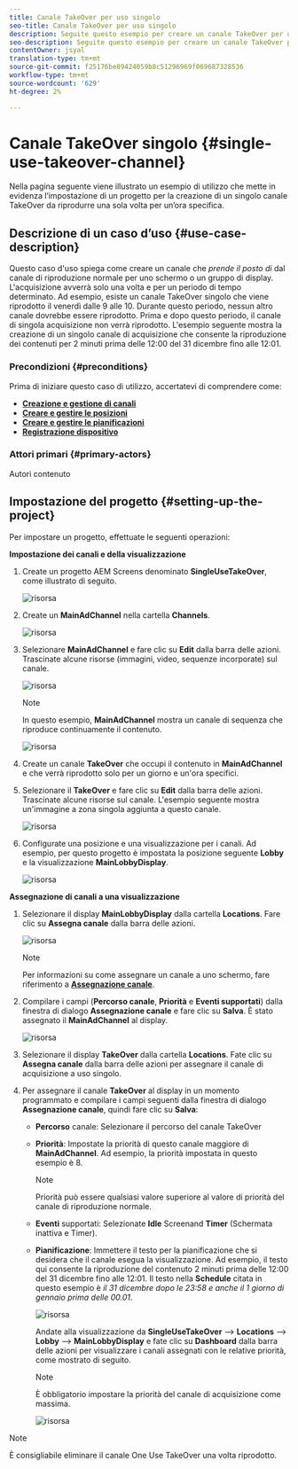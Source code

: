 ```yaml
---
title: Canale TakeOver per uso singolo
seo-title: Canale TakeOver per uso singolo
description: Seguite questo esempio per creare un canale TakeOver per un singolo utilizzo.
seo-description: Seguite questo esempio per creare un canale TakeOver per un singolo utilizzo.
contentOwner: jsyal
translation-type: tm+mt
source-git-commit: f25176be89424059b8c51296969f069687328536
workflow-type: tm+mt
source-wordcount: '629'
ht-degree: 2%

---
```



# Canale TakeOver singolo {#single-use-takeover-channel}

Nella pagina seguente viene illustrato un esempio di utilizzo che mette in evidenza l’impostazione di un progetto per la creazione di un singolo canale TakeOver da riprodurre una sola volta per un’ora specifica.


## Descrizione di un caso d’uso {#use-case-description}

Questo caso d&#39;uso spiega come creare un canale che *prende il posto di* dal canale di riproduzione normale per uno schermo o un gruppo di display. L&#39;acquisizione avverrà solo una volta e per un periodo di tempo determinato.
Ad esempio, esiste un canale TakeOver singolo che viene riprodotto il venerdì dalle 9 alle 10. Durante questo periodo, nessun altro canale dovrebbe essere riprodotto. Prima e dopo questo periodo, il canale di singola acquisizione non verrà riprodotto. L&#39;esempio seguente mostra la creazione di un singolo canale di acquisizione che consente la riproduzione dei contenuti per 2 minuti prima delle 12:00 del 31 dicembre fino alle 12:01.

### Precondizioni {#preconditions}

Prima di iniziare questo caso di utilizzo, accertatevi di comprendere come:

* **[Creazione e gestione di canali](managing-channels.md)**
* **[Creare e gestire le posizioni](managing-locations.md)**
* **[Creare e gestire le pianificazioni](managing-schedules.md)**
* **[Registrazione dispositivo](device-registration.md)**

### Attori primari {#primary-actors}

Autori contenuto

## Impostazione del progetto {#setting-up-the-project}

Per impostare un progetto, effettuate le seguenti operazioni:

**Impostazione dei canali e della visualizzazione**

1. Create un progetto AEM Screens  denominato **SingleUseTakeOver**, come illustrato di seguito.

   ![risorsa](assets/single-takeover1.png)

1. Create un **MainAdChannel** nella cartella **Channels**.

   ![risorsa](assets/single-takeover2.png)

1. Selezionare **MainAdChannel** e fare clic su **Edit** dalla barra delle azioni. Trascinate alcune risorse (immagini, video, sequenze incorporate) sul canale.

   ![risorsa](assets/single-takeover2.png)


   >[!NOTE]
   >In questo esempio, **MainAdChannel** mostra un canale di sequenza che riproduce continuamente il contenuto.

   ![risorsa](assets/single-takeover3.png)

1. Create un canale **TakeOver** che occupi il contenuto in **MainAdChannel** e che verrà riprodotto solo per un giorno e un&#39;ora specifici.

1. Selezionare il **TakeOver** e fare clic su **Edit** dalla barra delle azioni. Trascinate alcune risorse sul canale. L&#39;esempio seguente mostra un&#39;immagine a zona singola aggiunta a questo canale.

   ![risorsa](assets/single-takeover4.png)

1. Configurate una posizione e una visualizzazione per i canali. Ad esempio, per questo progetto è impostata la posizione seguente **Lobby** e la visualizzazione **MainLobbyDisplay**.

   ![risorsa](assets/single-takeover5.png)

**Assegnazione di canali a una visualizzazione**

1. Selezionare il display **MainLobbyDisplay** dalla cartella **Locations**. Fare clic su **Assegna canale** dalla barra delle azioni.

   ![risorsa](assets/single-takeover6.png)

   >[!NOTE]
   >Per informazioni su come assegnare un canale a uno schermo, fare riferimento a **[Assegnazione canale](channel-assignment.md)**.

1. Compilare i campi (**Percorso canale**, **Priorità** e **Eventi supportati**) dalla finestra di dialogo **Assegnazione canale** e fare clic su **Salva**. È stato assegnato il **MainAdChannel** al display.

   ![risorsa](assets/single-takeover7.png)

1. Selezionare il display **TakeOver** dalla cartella **Locations**. Fate clic su **Assegna canale** dalla barra delle azioni per assegnare il canale di acquisizione a uso singolo.

1. Per assegnare il canale **TakeOver** al display in un momento programmato e compilare i campi seguenti dalla finestra di dialogo **Assegnazione canale**, quindi fare clic su **Salva**:

   * **Percorso** canale: Selezionare il percorso del canale TakeOver
   * **Priorità**: Impostate la priorità di questo canale maggiore di  **MainAdChannel**. Ad esempio, la priorità impostata in questo esempio è 8.

      >[!NOTE]
      >Priorità può essere qualsiasi valore superiore al valore di priorità del canale di riproduzione normale.
   * **Eventi** supportati: Selezionate  **Idle** Screenand  **Timer** (Schermata inattiva e Timer).
   * **Pianificazione**: Immettere il testo per la pianificazione che si desidera che il canale esegua la visualizzazione. Ad esempio, il testo qui consente la riproduzione del contenuto 2 minuti prima delle 12:00 del 31 dicembre fino alle 12:01.
Il testo nella **Schedule** citata in questo esempio è *il 31 dicembre dopo le 23:58 e anche il 1 giorno di gennaio prima delle 00.01*.

      ![risorsa](assets/single-takeover8.png)

      Andate alla visualizzazione da **SingleUseTakeOver** —> **Locations** —> **Lobby** —> **MainLobbyDisplay** e fate clic su **Dashboard** dalla barra delle azioni per visualizzare i canali assegnati con le relative priorità, come mostrato di seguito.

      >[!NOTE]
      >È obbligatorio impostare la priorità del canale di acquisizione come massima.

      ![risorsa](assets/single-takeover9.png)

>[!NOTE]
>
>È consigliabile eliminare il canale One Use TakeOver una volta riprodotto.